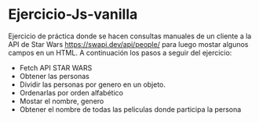 # Ejercicio-Js-vanilla

Ejercicio de práctica donde se hacen consultas manuales de un cliente a la API de Star Wars https://swapi.dev/api/people/
para luego mostar algunos campos en un HTML. A continuación los pasos a seguir del ejercicio:
- Fetch API STAR WARS
- Obtener las personas
- Dividir las personas por genero en un objeto.
- Ordenarlas por orden alfabético
- Mostar el nombre, genero
- Obtener el nombre de todas las peliculas donde participa la persona